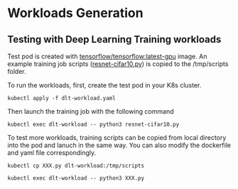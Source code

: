 # Workloads Generation

## Testing with Deep Learning Training workloads

Test pod is created with [tensorflow/tensorflow:latest-gpu](https://hub.docker.com/r/tensorflow/tensorflow) image. An example training job scripts ([resnet-cifar10.py]()) is copied to the /tmp/scripts folder.

To run the workloads, first, create the test pod in your K8s cluster.

```kubectl apply -f dlt-workload.yaml``` 

Then launch the training job with the following command

```kubectl exec dlt-workload -- python3 resnet-cifar10.py```

To test more workloads, training scripts can be copied from local directory into the pod and lanuch in the same way. You can also modify the dockerfile and yaml file correspondingly.

```kubectl cp XXX.py dlt-workload:/tmp/scripts```

```kubectl exec dlt-workload -- python3 XXX.py```
